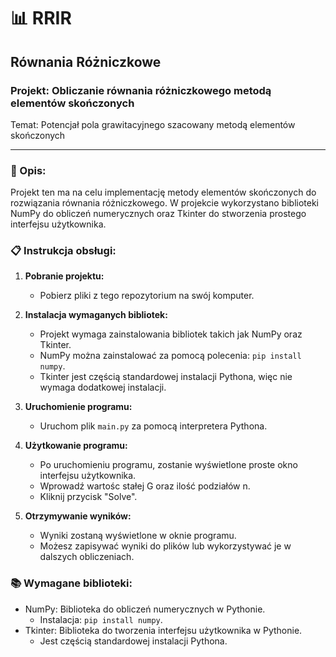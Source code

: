 # 📊 RRIR

## Równania Różniczkowe

### Projekt: Obliczanie równania różniczkowego metodą elementów skończonych


Temat: Potencjał pola grawitacyjnego szacowany metodą elementów skończonych

---

### 📝 Opis:

Projekt ten ma na celu implementację metody elementów skończonych do rozwiązania równania różniczkowego. W projekcie wykorzystano biblioteki NumPy do obliczeń numerycznych oraz Tkinter do stworzenia prostego interfejsu użytkownika.

### 📋 Instrukcja obsługi:

1. **Pobranie projektu:**
   - Pobierz pliki z tego repozytorium na swój komputer.

2. **Instalacja wymaganych bibliotek:**
   - Projekt wymaga zainstalowania bibliotek takich jak NumPy oraz Tkinter.
   - NumPy można zainstalować za pomocą polecenia: `pip install numpy`.
   - Tkinter jest częścią standardowej instalacji Pythona, więc nie wymaga dodatkowej instalacji.

3. **Uruchomienie programu:**
   - Uruchom plik `main.py` za pomocą interpretera Pythona.

4. **Użytkowanie programu:**
   - Po uruchomieniu programu, zostanie wyświetlone proste okno interfejsu użytkownika.
   - Wprowadź wartośc stałej G oraz ilość podziałów n.
   - Kliknij przycisk "Solve".

5. **Otrzymywanie wyników:**
   - Wyniki zostaną wyświetlone w oknie programu.
   - Możesz zapisywać wyniki do plików lub wykorzystywać je w dalszych obliczeniach.

### 📚 Wymagane biblioteki:

- NumPy: Biblioteka do obliczeń numerycznych w Pythonie.
  - Instalacja: `pip install numpy`.
- Tkinter: Biblioteka do tworzenia interfejsu użytkownika w Pythonie.
  - Jest częścią standardowej instalacji Pythona.

